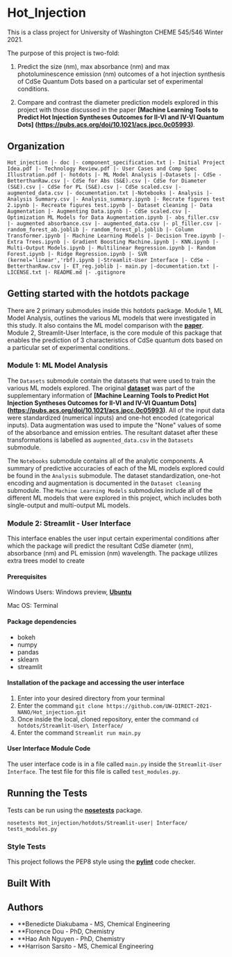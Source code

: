# Hot_Injection

This is a class project for University of Washington CHEME 545/546 Winter 2021.

The purpose of this project is two-fold:
   
   1. Predict the size (nm), max absorbance (nm) and max photoluminescence emission (nm) outcomes of a hot injection synthesis of CdSe Quantum Dots based on a particular set of experimental conditions. 
   
   2. Compare and contrast the diameter prediction models explored in this project with those discussed in the paper **[Machine Learning Tools to Predict Hot Injection Syntheses Outcomes for II-VI and IV-VI Quantum Dots] (https://pubs.acs.org/doi/10.1021/acs.jpcc.0c05993)**. 
    
 
    

## Organization 

`Hot_injection
    |- doc
        |- component_specification.txt
        |- Initial Project Idea.pdf
        |- Technology Review.pdf
        |- User Cases and Comp Spec Illustration.pdf
    |- hotdots
        |- ML Model Analysis
            |-Datasets
                |- CdSe - BetterthanRaw.csv
                |- CdSe for Abs (S&E).csv
                |- CdSe for Diameter (S&E).csv
                |- CdSe for PL (S&E).csv
                |- CdSe scaled.csv
                |- augmented_data.csv
                |- documentation.txt
            |-Notebooks
                |- Analysis
                    |- Analysis Summary.csv
                    |- Analysis_summary.ipynb
                    |- Recrate figures test 2.ipynb
                    |- Recreate figures test.ipynb
                |- Dataset cleaning
                    |- Data Augmentation
                        |- Augmenting Data.ipynb
                        |- CdSe scaled.csv
                        |- Optimization ML Models for Data Augmentation.ipynb
                        |- abs_filler.csv
                        |- augmented absorbance.csv
                        |- augmented_data.csv
                        |- pl_filler.csv
                        |- random_forest_ab.joblib
                        |- random_forest_pl.joblib
                    |- Column Transformer.ipynb
                |- Machine Learning Models
                    |- Decision Tree.ipynb
                    |- Extra Trees.ipynb
                    |- Gradient Boosting Machine.ipynb
                    |- KNN.ipynb
                    |- Multi-Output Models.ipynb
                    |- Multilinear Regression.ipynb
                    |- Random Forest.ipynb
                    |- Ridge Regression.ipynb
                    |- SVR (kernel='linear','rbf).ipynb
        |-Streamlit-User Interface
            |- CdSe - BetterthanRaw.csv
            |- ET_reg.joblib
            |- main.py
        |-documentation.txt
    |- LICENSE.txt
    |- README.md
    |- .gitignore   
`
    
## Getting started with the hotdots package 

There are 2 primary submodules inside this hotdots package. Module 1, ML Model Analysis, outlines the various ML models that were investigated in this study. It also contains the ML model comparison with the **[paper](https://pubs.acs.org/doi/10.1021/acs.jpcc.0c05993)**. Module 2, Streamlit-User Interface, is the core module of this package that enables the prediction of 3 characteristics of CdSe quantum dots based on a particular set of experimental conditions. 


### Module 1:  ML Model Analysis

The `Datasets` submodule contain the datasets that were used to train the various ML models explored. The original **[dataset](https://pubs.acs.org/doi/suppl/10.1021/acs.jpcc.0c05993/suppl_file/jp0c05993_si_004.txt)**  was part of the supplementary information of **[Machine Learning Tools to Predict Hot Injection Syntheses Outcomes for II-VI and IV-VI Quantum Dots] (https://pubs.acs.org/doi/10.1021/acs.jpcc.0c05993)**. All of the input data were standardized (numerical inputs) and one-hot encoded (categorical inputs). Data augmentation was used to impute the "None" values of some of the absorbance and emission entries. The resultant dataset after these transformations is labelled as `augmented_data.csv` in the `Datasets` submodule. 

The `Notebooks` submodule contains all of the analytic components. A summary of predictive accuracies of each of the ML models explored could be found in the `Analysis` submodule. The dataset standardization, one-hot encoding and augmentation is documented in the `Dataset cleaning` submodule. The `Machine Learning Models` submodules include all of the different ML models that were explored in this project, which includes both single-output and multi-output ML models.


### Module 2: Streamlit - User Interface

This interface enables the user input certain experimental conditions after which the package will predict the resultant CdSe diameter (nm), absorbance (nm) and PL emission (nm) wavelength. The package utilizes extra trees model to create 

#### Prerequisites
Windows Users: Windows preview, **[Ubuntu](https://towardsdatascience.com/setting-up-a-data-science-environment-using-windows-subsystem-for-linux-wsl-c4b390803dd)**

Mac OS: Terminal

#### Package dependencies

* bokeh
* numpy
* pandas
* sklearn
* streamlit

#### Installation of the package and accessing the user interface

1. Enter into your desired directory from your terminal
2. Enter the command `git clone https://github.com/UW-DIRECT-2021-NANO/Hot_injection.git`
3. Once inside the local, cloned repository, enter the command `cd hotdots/Streamlit-User\ Interface/`
4. Enter the command `Streamlit run main.py`


#### User Interface Module Code

The user interface code is in a file called `main.py` inside the `Streamlit-User Interface`. The test file for this file is called `test_modules.py`. 


## Running the Tests

Tests can be run using the **[nosetests](https://nose.readthedocs.io/en/latest/)** package. 

`nosetests Hot_injection/hotdots/Streamlit-user| Interface/ tests_modules.py`


### Style Tests

This project follows the PEP8 style using the **[pylint](https://www.pylint.org/)** code checker.  


## Built With



## Authors

* **Benedicte Diakubama - MS, Chemical Engineering
* **Florence Dou - PhD, Chemistry
* **Hao Anh Nguyen - PhD, Chemistry
* **Harrison Sarsito - MS, Chemical Engineering
